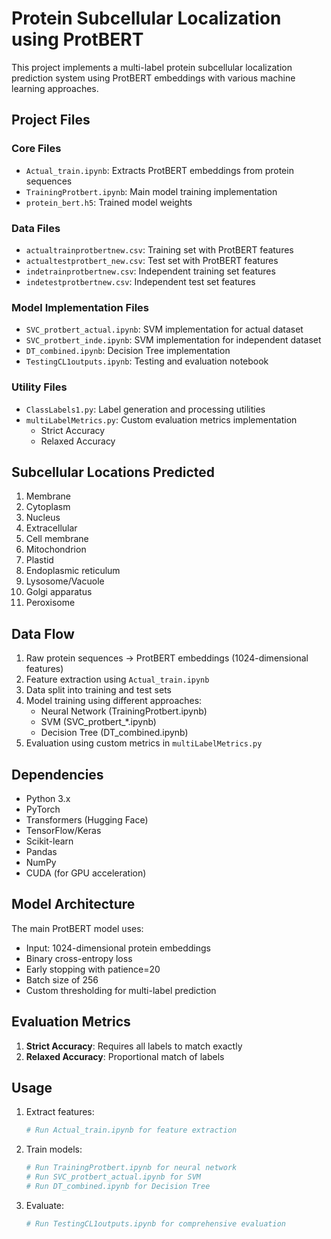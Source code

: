 # Protein Subcellular Localization using ProtBERT

This project implements a multi-label protein subcellular localization prediction system using ProtBERT embeddings with various machine learning approaches.

## Project Files

### Core Files
- `Actual_train.ipynb`: Extracts ProtBERT embeddings from protein sequences
- `TrainingProtbert.ipynb`: Main model training implementation
- `protein_bert.h5`: Trained model weights

### Data Files
- `actualtrainprotbertnew.csv`: Training set with ProtBERT features
- `actualtestprotbert_new.csv`: Test set with ProtBERT features
- `indetrainprotbertnew.csv`: Independent training set features
- `indetestprotbertnew.csv`: Independent test set features

### Model Implementation Files
- `SVC_protbert_actual.ipynb`: SVM implementation for actual dataset
- `SVC_protbert_inde.ipynb`: SVM implementation for independent dataset
- `DT_combined.ipynb`: Decision Tree implementation
- `TestingCL1outputs.ipynb`: Testing and evaluation notebook

### Utility Files
- `ClassLabels1.py`: Label generation and processing utilities
- `multiLabelMetrics.py`: Custom evaluation metrics implementation
  - Strict Accuracy
  - Relaxed Accuracy

## Subcellular Locations Predicted
1. Membrane
2. Cytoplasm
3. Nucleus
4. Extracellular
5. Cell membrane
6. Mitochondrion
7. Plastid
8. Endoplasmic reticulum
9. Lysosome/Vacuole
10. Golgi apparatus
11. Peroxisome

## Data Flow
1. Raw protein sequences → ProtBERT embeddings (1024-dimensional features)
2. Feature extraction using `Actual_train.ipynb`
3. Data split into training and test sets
4. Model training using different approaches:
   - Neural Network (TrainingProtbert.ipynb)
   - SVM (SVC_protbert_*.ipynb)
   - Decision Tree (DT_combined.ipynb)
5. Evaluation using custom metrics in `multiLabelMetrics.py`

## Dependencies
- Python 3.x
- PyTorch
- Transformers (Hugging Face)
- TensorFlow/Keras
- Scikit-learn
- Pandas
- NumPy
- CUDA (for GPU acceleration)

## Model Architecture
The main ProtBERT model uses:
- Input: 1024-dimensional protein embeddings
- Binary cross-entropy loss
- Early stopping with patience=20
- Batch size of 256
- Custom thresholding for multi-label prediction

## Evaluation Metrics
1. **Strict Accuracy**: Requires all labels to match exactly
2. **Relaxed Accuracy**: Proportional match of labels

## Usage
1. Extract features:
   ```python
   # Run Actual_train.ipynb for feature extraction
   ```

2. Train models:
   ```python
   # Run TrainingProtbert.ipynb for neural network
   # Run SVC_protbert_actual.ipynb for SVM
   # Run DT_combined.ipynb for Decision Tree
   ```

3. Evaluate:
   ```python
   # Run TestingCL1outputs.ipynb for comprehensive evaluation
   ```
